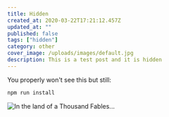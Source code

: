 ```yaml
---
title: Hidden
created_at: 2020-03-22T17:21:12.457Z
updated_at: ""
published: false 
tags: ["hidden"]
category: other
cover_image: /uploads/images/default.jpg
description: This is a test post and it is hidden
---
```


You properly won't see this but still:

```bash
npm run install
```

![In the land of a Thousand Fables...](https://steamuserimages-a.akamaihd.net/ugc/1190587229906118910/20E7530397BAB1EFC9742B8C5F3055B403A81C17/)
